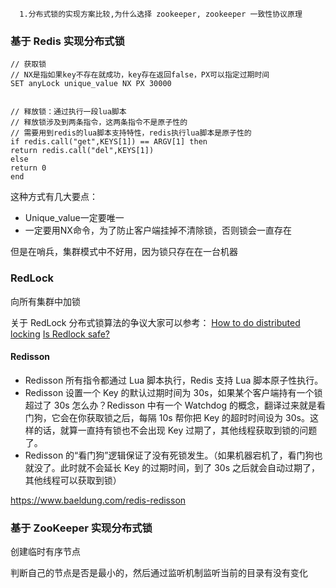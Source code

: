 



```
  1.分布式锁的实现方案比较,为什么选择 zookeeper, zookeeper 一致性协议原理
```





### 基于 Redis 实现分布式锁

```
// 获取锁
// NX是指如果key不存在就成功，key存在返回false，PX可以指定过期时间
SET anyLock unique_value NX PX 30000


// 释放锁：通过执行一段lua脚本
// 释放锁涉及到两条指令，这两条指令不是原子性的
// 需要用到redis的lua脚本支持特性，redis执行lua脚本是原子性的
if redis.call("get",KEYS[1]) == ARGV[1] then
return redis.call("del",KEYS[1])
else
return 0
end
```

这种方式有几大要点：

- Unique_value一定要唯一
- 一定要用NX命令，为了防止客户端挂掉不清除锁，否则锁会一直存在



但是在哨兵，集群模式中不好用，因为锁只存在在一台机器



### RedLock

向所有集群中加锁

关于 RedLock 分布式锁算法的争议大家可以参考：
[How to do distributed locking](https://links.jianshu.com/go?to=http%3A%2F%2Fmartin.kleppmann.com%2F2016%2F02%2F08%2Fhow-to-do-distributed-locking.html)
[Is Redlock safe?](https://links.jianshu.com/go?to=http%3A%2F%2Fantirez.com%2Fnews%2F101)



#### Redisson

- Redisson 所有指令都通过 Lua 脚本执行，Redis 支持 Lua 脚本原子性执行。
- Redisson 设置一个 Key 的默认过期时间为 30s，如果某个客户端持有一个锁超过了 30s 怎么办？Redisson 中有一个 Watchdog 的概念，翻译过来就是看门狗，它会在你获取锁之后，每隔 10s 帮你把 Key 的超时时间设为 30s。这样的话，就算一直持有锁也不会出现 Key 过期了，其他线程获取到锁的问题了。
- Redisson 的“看门狗”逻辑保证了没有死锁发生。（如果机器宕机了，看门狗也就没了。此时就不会延长 Key 的过期时间，到了 30s 之后就会自动过期了，其他线程可以获取到锁）



https://www.baeldung.com/redis-redisson



### 基于 ZooKeeper 实现分布式锁

创建临时有序节点

判断自己的节点是否是最小的，然后通过监听机制监听当前的目录有没有变化
